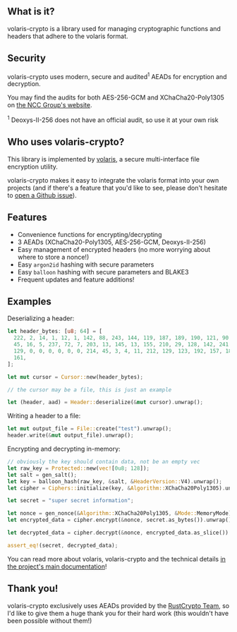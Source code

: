 ## What is it?

volaris-crypto is a library used for managing cryptographic functions and headers
that adhere to the volaris format.

## Security

volaris-crypto uses modern, secure and audited<sup>1</sup> AEADs for encryption and
decryption.

You may find the audits for both AES-256-GCM and XChaCha20-Poly1305 on
[the NCC Group's website](https://research.nccgroup.com/2020/02/26/public-report-rustcrypto-aes-gcm-and-chacha20poly1305-implementation-review/).

<sup>1</sup> Deoxys-II-256 does not have an official audit, so use it at your
own risk

## Who uses volaris-crypto?

This library is implemented by [volaris](https://github.com/volar-is/volaris), a secure multi-interface file encryption utility.

volaris-crypto makes it easy to integrate the volaris format into your own projects
(and if there's a feature that you'd like to see, please don't hesitate to [open a Github issue](https://github.com/volar-is/volaris/issues)).

## Features

- Convenience functions for encrypting/decrypting
- 3 AEADs (XChaCha20-Poly1305, AES-256-GCM, Deoxys-II-256)
- Easy management of encrypted headers (no more worrying about where to store a
  nonce!)
- Easy `argon2id` hashing with secure parameters
- Easy `balloon` hashing with secure parameters and BLAKE3
- Frequent updates and feature additions!

## Examples

Deserializing a header:

```rust
let header_bytes: [u8; 64] = [
  222, 2, 14, 1, 12, 1, 142, 88, 243, 144, 119, 187, 189, 190, 121, 90, 211, 56, 185, 14, 76,
  45, 16, 5, 237, 72, 7, 203, 13, 145, 13, 155, 210, 29, 128, 142, 241, 233, 42, 168, 243,
  129, 0, 0, 0, 0, 0, 0, 214, 45, 3, 4, 11, 212, 129, 123, 192, 157, 185, 109, 151, 225, 233,
  161,
];

let mut cursor = Cursor::new(header_bytes);

// the cursor may be a file, this is just an example

let (header, aad) = Header::deserialize(&mut cursor).unwrap();
```

Writing a header to a file:

```rust
let mut output_file = File::create("test").unwrap();
header.write(&mut output_file).unwrap();
```

Encrypting and decrypting in-memory:

```rust
// obviously the key should contain data, not be an empty vec
let raw_key = Protected::new(vec![0u8; 128]);
let salt = gen_salt();
let key = balloon_hash(raw_key, &salt, &HeaderVersion::V4).unwrap();
let cipher = Ciphers::initialize(key, &Algorithm::XChaCha20Poly1305).unwrap();

let secret = "super secret information";

let nonce = gen_nonce(&Algorithm::XChaCha20Poly1305, &Mode::MemoryMode);
let encrypted_data = cipher.encrypt(&nonce, secret.as_bytes()).unwrap();

let decrypted_data = cipher.decrypt(&nonce, encrypted_data.as_slice()).unwrap();

assert_eq!(secret, decrypted_data);
```

You can read more about volaris, volaris-crypto and the technical details [in the project's main documentation](https://github.com/volar-is/volaris/)!

## Thank you!

volaris-crypto exclusively uses AEADs provided by the
[RustCrypto Team](https://github.com/RustCrypto), so I'd like to give them a
huge thank you for their hard work (this wouldn't have been possible without
them!)
